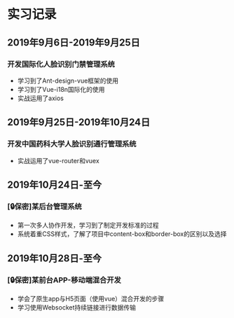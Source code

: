 # 实习记录

## 2019年9月6日-2019年9月25日

### 开发国际化人脸识别门禁管理系统

- 学习到了Ant-design-vue框架的使用
- 学习到了Vue-i18n国际化的使用
- 实战运用了axios

## 2019年9月25日-2019年10月24日

### 开发中国药科大学人脸识别通行管理系统

- 实战运用了vue-router和vuex

## 2019年10月24日-至今

### [:lock:保密]某后台管理系统

- 第一次多人协作开发，学习到了制定开发标准的过程
- 系统着重CSS样式，了解了项目中content-box和border-box的区别以及选择

## 2019年10月28日-至今

### [:lock:保密]某前台APP-移动端混合开发

- 学会了原生app与H5页面（使用vue）混合开发的步骤
- 学习使用Websocket持续链接进行数据传输
